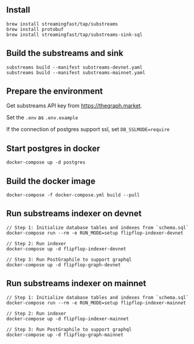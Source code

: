 ## Install 
```
brew install streamingfast/tap/substreams
brew install protobuf
brew install streamingfast/tap/substreams-sink-sql
```

## Build the substreams and sink
```
substreams build --manifest substreams-devnet.yaml
substreams build --manifest substreams-mainnet.yaml
```

## Prepare the environment
Get substreams API key from https://thegraph.market.

Set the `.env` as `.env.example`

If the connection of postgres support ssl, set `DB_SSLMODE=require`

## Start postgres in docker
```
docker-compose up -d postgres
```

## Build the docker image
```
docker-compose -f docker-compose.yml build --pull
```

## Run substreams indexer on devnet
```
// Step 1: Initialize database tables and indexes from `schema.sql`
docker-compose run --rm -e RUN_MODE=setup flipflop-indexer-devnet

// Step 2: Run indexer
docker-compose up -d flipflop-indexer-devnet

// Step 3: Run PostGraphile to support graphql
docker-compose up -d flipflop-graph-devnet
```

## Run substreams indexer on mainnet
```
// Step 1: Initialize database tables and indexes from `schema.sql`
docker-compose run --rm -e RUN_MODE=setup flipflop-indexer-mainnet

// Step 2: Run indexer
docker-compose up -d flipflop-indexer-mainnet

// Step 3: Run PostGraphile to support graphql
docker-compose up -d flipflop-graph-mainnet
```

